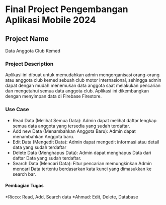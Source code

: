 # Final Project Pengembangan Aplikasi Mobile 2024

## Project Name

Data Anggota Club Kemed

### Project Description

Aplikasi ini dibuat untuk memudahkan admin mengorganisasi orang-orang atau anggota club kemed sebuah club motor internasional, sehingga admin dapat dengan mudah menemukan data anggota saat melakukan
pencarian dan mengetahui semua data anggota club. Aplikasi ini dikembangkan dengan menyimpan data di Firebase Firestore.

### Use Case


* Read Data (Melihat Semua Data): Admin dapat melihat daftar lengkap semua data anggota yang tersedia yang sudah terdaftar.
* Add new Data (Menambahkan Anggota Baru): Admin dapat menambahkan Anggota baru.
* Edit Data (Mengedit Data): Admin dapat mengedit informasi atau detail data yang sudah terdaftar
* Delete Data (Menghapus Data): Admin dapat menghapus Data dari daftar Data yang sudah terdaftar.
* Search Data (Mencari Data): Fitur pencarian memungkinkan Admin mencari Data tertentu berdasarkan kata kunci yang dimasukkan ke search bar.

#### Pembagian Tugas

*Ricco: Read, Add, Search data
*Ahmad: Edit, Delete, Database
